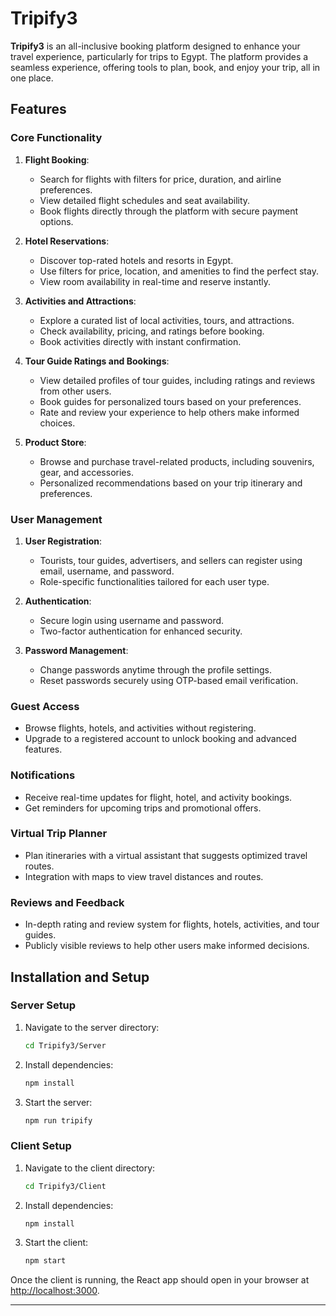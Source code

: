 
# Tripify3

**Tripify3** is an all-inclusive booking platform designed to enhance your travel experience, particularly for trips to Egypt. The platform provides a seamless experience, offering tools to plan, book, and enjoy your trip, all in one place.

## Features

### Core Functionality
1. **Flight Booking**: 
   - Search for flights with filters for price, duration, and airline preferences.
   - View detailed flight schedules and seat availability.
   - Book flights directly through the platform with secure payment options.

2. **Hotel Reservations**:
   - Discover top-rated hotels and resorts in Egypt.
   - Use filters for price, location, and amenities to find the perfect stay.
   - View room availability in real-time and reserve instantly.

3. **Activities and Attractions**:
   - Explore a curated list of local activities, tours, and attractions.
   - Check availability, pricing, and ratings before booking.
   - Book activities directly with instant confirmation.

4. **Tour Guide Ratings and Bookings**:
   - View detailed profiles of tour guides, including ratings and reviews from other users.
   - Book guides for personalized tours based on your preferences.
   - Rate and review your experience to help others make informed choices.

5. **Product Store**:
   - Browse and purchase travel-related products, including souvenirs, gear, and accessories.
   - Personalized recommendations based on your trip itinerary and preferences.

### User Management
1. **User Registration**:
   - Tourists, tour guides, advertisers, and sellers can register using email, username, and password.
   - Role-specific functionalities tailored for each user type.

2. **Authentication**:
   - Secure login using username and password.
   - Two-factor authentication for enhanced security.

3. **Password Management**:
   - Change passwords anytime through the profile settings.
   - Reset passwords securely using OTP-based email verification.

### Guest Access
- Browse flights, hotels, and activities without registering.
- Upgrade to a registered account to unlock booking and advanced features.

### Notifications
- Receive real-time updates for flight, hotel, and activity bookings.
- Get reminders for upcoming trips and promotional offers.

### Virtual Trip Planner
- Plan itineraries with a virtual assistant that suggests optimized travel routes.
- Integration with maps to view travel distances and routes.

### Reviews and Feedback
- In-depth rating and review system for flights, hotels, activities, and tour guides.
- Publicly visible reviews to help other users make informed decisions.

## Installation and Setup

### Server Setup
1. Navigate to the server directory:
   ```bash
   cd Tripify3/Server
   ```
2. Install dependencies:
   ```bash
   npm install
   ```
3. Start the server:
   ```bash
   npm run tripify
   ```

### Client Setup
1. Navigate to the client directory:
   ```bash
   cd Tripify3/Client
   ```
2. Install dependencies:
   ```bash
   npm install
   ```
3. Start the client:
   ```bash
   npm start
   ```

Once the client is running, the React app should open in your browser at [http://localhost:3000](http://localhost:3000).

---
